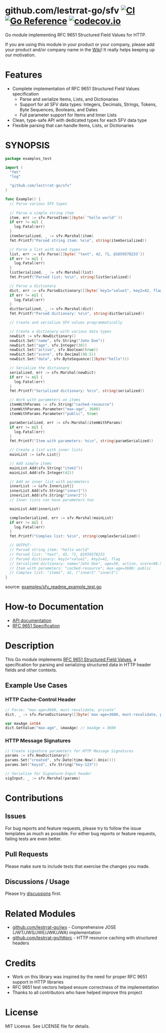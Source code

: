 # github.com/lestrrat-go/sfv [![CI](https://github.com/lestrrat-go/sfv/actions/workflows/ci.yml/badge.svg)](https://github.com/lestrrat-go/sfv/actions/workflows/ci.yml) [![Go Reference](https://pkg.go.dev/badge/github.com/lestrrat-go/sfv.svg)](https://pkg.go.dev/github.com/lestrrat-go/sfv) [![codecov.io](https://codecov.io/github/lestrrat-go/sfv/coverage.svg?branch=main)](https://codecov.io/github/lestrrat-go/sfv?branch=main)

Go module implementing RFC 9651 Structured Field Values for HTTP.

If you are using this module in your product or your company, please add your product and/or company name in the [Wiki](https://github.com/lestrrat-go/sfv/wiki/Users)! It really helps keeping up our motivation.

# Features

* Complete implementation of RFC 9651 Structured Field Values specification
  * Parse and serialize Items, Lists, and Dictionaries
  * Support for all SFV data types: Integers, Decimals, Strings, Tokens, Byte Sequences, Booleans, and Dates
  * Full parameter support for Items and Inner Lists
* Clean, type-safe API with dedicated types for each SFV data type
* Flexible parsing that can handle Items, Lists, or Dictionaries

# SYNOPSIS

<!-- INCLUDE(examples/sfv_readme_example_test.go) -->
```go
package examples_test

import (
  "fmt"
  "log"

  "github.com/lestrrat-go/sfv"
)

func Example() {
  // Parse various SFV types
  
  // Parse a simple string item
  item, err := sfv.ParseItem([]byte(`"hello world"`))
  if err != nil {
    log.Fatal(err)
  }
  itemSerialized, _ := sfv.Marshal(item)
  fmt.Printf("Parsed string item: %s\n", string(itemSerialized))

  // Parse a list with mixed types
  list, err := sfv.Parse([]byte(`"text", 42, ?1, @1659578233`))
  if err != nil {
    log.Fatal(err)
  }
  listSerialized, _ := sfv.Marshal(list)
  fmt.Printf("Parsed list: %s\n", string(listSerialized))

  // Parse a dictionary
  dict, err := sfv.ParseDictionary([]byte(`key1="value1", key2=42, flag`))
  if err != nil {
    log.Fatal(err)
  }
  dictSerialized, _ := sfv.Marshal(dict)
  fmt.Printf("Parsed dictionary: %s\n", string(dictSerialized))

  // Create and serialize SFV values programmatically

  // Create a dictionary with various data types
  newDict := sfv.NewDictionary()
  newDict.Set("name", sfv.String("John Doe"))
  newDict.Set("age", sfv.Integer(30))
  newDict.Set("active", sfv.Boolean(true))
  newDict.Set("score", sfv.Decimal(98.5))
  newDict.Set("data", sfv.ByteSequence([]byte("hello")))

  // Serialize the dictionary
  serialized, err := sfv.Marshal(newDict)
  if err != nil {
    log.Fatal(err)
  }
  fmt.Printf("Serialized dictionary: %s\n", string(serialized))

  // Work with parameters on items
  itemWithParams := sfv.String("cached-resource")
  itemWithParams.Parameter("max-age", 3600)
  itemWithParams.Parameter("public", true)

  paramSerialized, err := sfv.Marshal(itemWithParams)
  if err != nil {
    log.Fatal(err)
  }
  fmt.Printf("Item with parameters: %s\n", string(paramSerialized))

  // Create a list with inner lists
  mainList := &sfv.List{}

  // Add simple items
  mainList.Add(sfv.String("item1"))
  mainList.Add(sfv.Integer(42))

  // Add an inner list with parameters
  innerList := &sfv.InnerList{}
  innerList.Add(sfv.String("inner1"))
  innerList.Add(sfv.String("inner2"))
  // Inner lists can have parameters too

  mainList.Add(innerList)

  complexSerialized, err := sfv.Marshal(mainList)
  if err != nil {
    log.Fatal(err)
  }
  fmt.Printf("Complex list: %s\n", string(complexSerialized))

  // OUTPUT:
  // Parsed string item: "hello world"
  // Parsed list: "text", 42, ?1, @1659578233
  // Parsed dictionary: key1="value1", key2=42, flag
  // Serialized dictionary: name="John Doe", age=30, active, score=98.5, data=:aGVsbG8=:
  // Item with parameters: "cached-resource"; max-age=3600; public
  // Complex list: "item1", 42, ("inner1" "inner2")
}
```
source: [examples/sfv_readme_example_test.go](https://github.com/lestrrat-go/sfv/blob/main/examples/sfv_readme_example_test.go)
<!-- END INCLUDE -->

# How-to Documentation

* [API documentation](https://pkg.go.dev/github.com/lestrrat-go/sfv)
* [RFC 9651 Specification](https://tools.ietf.org/html/rfc9651)

# Description

This Go module implements [RFC 9651 Structured Field Values](https://tools.ietf.org/html/rfc9651), a specification for parsing and serializing structured data in HTTP header fields and other contexts.

## Example Use Cases

### HTTP Cache-Control Header
```go
// Parse: "max-age=3600, must-revalidate, private"
dict, _ := sfv.ParseDictionary([]byte(`max-age=3600, must-revalidate, private`))

var maxAge int64
dict.GetValue("max-age", &maxAge) // maxAge = 3600
```

### HTTP Message Signatures
```go
// Create signature parameters for HTTP Message Signatures
params := sfv.NewDictionary()
params.Set("created", sfv.Date(time.Now().Unix()))
params.Set("keyid", sfv.String("key-123"))

// Serialize for Signature-Input header
sigInput, _ := sfv.Marshal(params)
```

# Contributions

## Issues

For bug reports and feature requests, please try to follow the issue templates as much as possible.
For either bug reports or feature requests, failing tests are even better.

## Pull Requests

Please make sure to include tests that exercise the changes you made.

## Discussions / Usage

Please try [discussions](https://github.com/lestrrat-go/sfv/discussions) first.

# Related Modules

* [github.com/lestrrat-go/jwx](https://github.com/lestrrat-go/jwx) - Comprehensive JOSE (JWT/JWS/JWE/JWK/JWA) implementation
* [github.com/lestrrat-go/httprc](https://github.com/lestrrat-go/httprc) - HTTP resource caching with structured headers

# Credits

* Work on this library was inspired by the need for proper RFC 9651 support in HTTP libraries
* RFC 9651 test vectors helped ensure correctness of the implementation
* Thanks to all contributors who have helped improve this project

# License

MIT License. See LICENSE file for details.